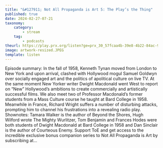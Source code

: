 ```yaml
---
title: "&#127911; Not All Propaganda is Art 5: The Play’s the Thing"
published: true
date: 2024-02-27-07-21
taxonomy:
    category:
        - stream
    tag:
        - podcasts
theurl: https://play.prx.org/listen?ge=prx_30_57fcaa4b-39e8-4b22-84ac-9e3f865d9f15&uf=http%3A%2F%2Ffeeds.prx.org%2FTOE
image: artwork-resized.JPEG
template: listen
---
```


Episode summary: In the fall of 1958, Kenneth Tynan moved from London to New York and upon arrival, clashed with Hollywood mogul Samuel Goldwyn over socially engaged art and the politics of apolitical culture on live TV. At the same moment New Yorker writer Dwight Macdonald went West to report on &ldquo;New&rdquo; Hollywood&rsquo;s ambitions to create commercially and artistically successful films. We also meet two of Professor Macdonald&rsquo;s former students from a Mass Culture course he taught at Bard College in 1958. Meanwhile in France, Richard Wright suffers a number of disturbing attacks, prompting him to channel his frustrations into a revealing radio play. Shownotes: Tamara Walker is the author of Beyond the Shores, Hugh Wilford wrote The Mighty Wurlitzer, Tom Benjamin and Frances Hodes were both students of Dwight Macdonald at Bard College in 1958 and Dan Sinclair is the author of Courteous Enemy. Support ToE and get access to the incredible exclusive bonus companion series to Not All Propaganda is Art by subscribing at&hellip;
